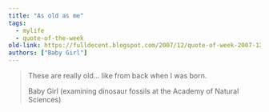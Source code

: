 ```yaml
---
title: "As old as me"
tags: 
  - mylife	
  - quote-of-the-week
old-link: https://fulldecent.blogspot.com/2007/12/quote-of-week-2007-12-30.html
authors: ["Baby Girl"]
---
```


> These are really old... like from back when I was born.
>
> Baby Girl (examining dinosaur fossils at the Academy of Natural Sciences)
